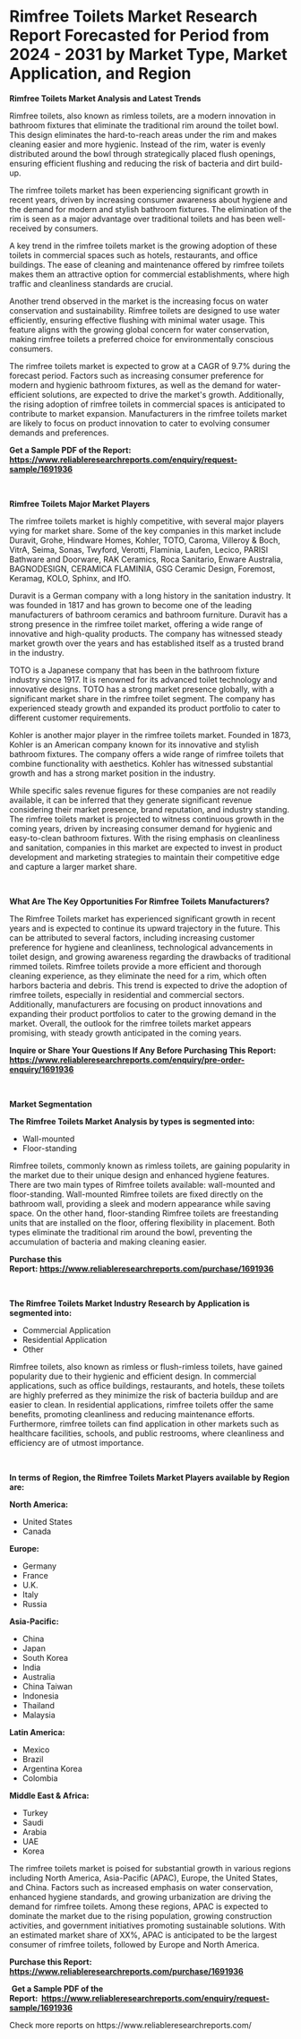 <p><h1>Rimfree Toilets Market Research Report Forecasted for Period from 2024 -  2031 by Market Type, Market Application, and Region</h1></p><p><strong>Rimfree Toilets Market Analysis and Latest Trends</strong></p>
<p><p>Rimfree toilets, also known as rimless toilets, are a modern innovation in bathroom fixtures that eliminate the traditional rim around the toilet bowl. This design eliminates the hard-to-reach areas under the rim and makes cleaning easier and more hygienic. Instead of the rim, water is evenly distributed around the bowl through strategically placed flush openings, ensuring efficient flushing and reducing the risk of bacteria and dirt build-up.</p><p>The rimfree toilets market has been experiencing significant growth in recent years, driven by increasing consumer awareness about hygiene and the demand for modern and stylish bathroom fixtures. The elimination of the rim is seen as a major advantage over traditional toilets and has been well-received by consumers.</p><p>A key trend in the rimfree toilets market is the growing adoption of these toilets in commercial spaces such as hotels, restaurants, and office buildings. The ease of cleaning and maintenance offered by rimfree toilets makes them an attractive option for commercial establishments, where high traffic and cleanliness standards are crucial.</p><p>Another trend observed in the market is the increasing focus on water conservation and sustainability. Rimfree toilets are designed to use water efficiently, ensuring effective flushing with minimal water usage. This feature aligns with the growing global concern for water conservation, making rimfree toilets a preferred choice for environmentally conscious consumers.</p><p>The rimfree toilets market is expected to grow at a CAGR of 9.7% during the forecast period. Factors such as increasing consumer preference for modern and hygienic bathroom fixtures, as well as the demand for water-efficient solutions, are expected to drive the market's growth. Additionally, the rising adoption of rimfree toilets in commercial spaces is anticipated to contribute to market expansion. Manufacturers in the rimfree toilets market are likely to focus on product innovation to cater to evolving consumer demands and preferences.</p></p>
<p><strong>Get a Sample PDF of the Report:&nbsp; <a href="https://www.reliableresearchreports.com/enquiry/request-sample/1691936">https://www.reliableresearchreports.com/enquiry/request-sample/1691936</a></strong></p>
<p>&nbsp;</p>
<p><strong>Rimfree Toilets Major Market Players</strong></p>
<p><p>The rimfree toilets market is highly competitive, with several major players vying for market share. Some of the key companies in this market include Duravit, Grohe, Hindware Homes, Kohler, TOTO, Caroma, Villeroy & Boch, VitrA, Seima, Sonas, Twyford, Verotti, Flaminia, Laufen, Lecico, PARISI Bathware and Doorware, RAK Ceramics, Roca Sanitario, Enware Australia, BAGNODESIGN, CERAMICA FLAMINIA, GSG Ceramic Design, Foremost, Keramag, KOLO, Sphinx, and IfO.</p><p>Duravit is a German company with a long history in the sanitation industry. It was founded in 1817 and has grown to become one of the leading manufacturers of bathroom ceramics and bathroom furniture. Duravit has a strong presence in the rimfree toilet market, offering a wide range of innovative and high-quality products. The company has witnessed steady market growth over the years and has established itself as a trusted brand in the industry.</p><p>TOTO is a Japanese company that has been in the bathroom fixture industry since 1917. It is renowned for its advanced toilet technology and innovative designs. TOTO has a strong market presence globally, with a significant market share in the rimfree toilet segment. The company has experienced steady growth and expanded its product portfolio to cater to different customer requirements.</p><p>Kohler is another major player in the rimfree toilets market. Founded in 1873, Kohler is an American company known for its innovative and stylish bathroom fixtures. The company offers a wide range of rimfree toilets that combine functionality with aesthetics. Kohler has witnessed substantial growth and has a strong market position in the industry.</p><p>While specific sales revenue figures for these companies are not readily available, it can be inferred that they generate significant revenue considering their market presence, brand reputation, and industry standing. The rimfree toilets market is projected to witness continuous growth in the coming years, driven by increasing consumer demand for hygienic and easy-to-clean bathroom fixtures. With the rising emphasis on cleanliness and sanitation, companies in this market are expected to invest in product development and marketing strategies to maintain their competitive edge and capture a larger market share.</p></p>
<p>&nbsp;</p>
<p><strong>What Are The Key Opportunities For Rimfree Toilets Manufacturers?</strong></p>
<p><p>The Rimfree Toilets market has experienced significant growth in recent years and is expected to continue its upward trajectory in the future. This can be attributed to several factors, including increasing customer preference for hygiene and cleanliness, technological advancements in toilet design, and growing awareness regarding the drawbacks of traditional rimmed toilets. Rimfree toilets provide a more efficient and thorough cleaning experience, as they eliminate the need for a rim, which often harbors bacteria and debris. This trend is expected to drive the adoption of rimfree toilets, especially in residential and commercial sectors. Additionally, manufacturers are focusing on product innovations and expanding their product portfolios to cater to the growing demand in the market. Overall, the outlook for the rimfree toilets market appears promising, with steady growth anticipated in the coming years.</p></p>
<p><strong>Inquire or Share Your Questions If Any Before Purchasing This Report: <a href="https://www.reliableresearchreports.com/enquiry/pre-order-enquiry/1691936">https://www.reliableresearchreports.com/enquiry/pre-order-enquiry/1691936</a></strong></p>
<p>&nbsp;</p>
<p><strong>Market Segmentation</strong></p>
<p><strong>The Rimfree Toilets Market Analysis by types is segmented into:</strong></p>
<p><ul><li>Wall-mounted</li><li>Floor-standing</li></ul></p>
<p><p>Rimfree toilets, commonly known as rimless toilets, are gaining popularity in the market due to their unique design and enhanced hygiene features. There are two main types of Rimfree toilets available: wall-mounted and floor-standing. Wall-mounted Rimfree toilets are fixed directly on the bathroom wall, providing a sleek and modern appearance while saving space. On the other hand, floor-standing Rimfree toilets are freestanding units that are installed on the floor, offering flexibility in placement. Both types eliminate the traditional rim around the bowl, preventing the accumulation of bacteria and making cleaning easier.</p></p>
<p><strong>Purchase this Report:&nbsp;<a href="https://www.reliableresearchreports.com/purchase/1691936">https://www.reliableresearchreports.com/purchase/1691936</a></strong></p>
<p>&nbsp;</p>
<p><strong>The Rimfree Toilets Market Industry Research by Application is segmented into:</strong></p>
<p><ul><li>Commercial Application</li><li>Residential Application</li><li>Other</li></ul></p>
<p><p>Rimfree toilets, also known as rimless or flush-rimless toilets, have gained popularity due to their hygienic and efficient design. In commercial applications, such as office buildings, restaurants, and hotels, these toilets are highly preferred as they minimize the risk of bacteria buildup and are easier to clean. In residential applications, rimfree toilets offer the same benefits, promoting cleanliness and reducing maintenance efforts. Furthermore, rimfree toilets can find application in other markets such as healthcare facilities, schools, and public restrooms, where cleanliness and efficiency are of utmost importance.</p></p>
<p>&nbsp;</p>
<p><strong>In terms of Region, the Rimfree Toilets Market Players available by Region are:</strong></p>
<p>
    <p> <strong> North America: </strong>
        <ul>
            <li>United States</li>
            <li>Canada</li>
        </ul>
        </p> 
    <p> <strong> Europe: </strong>
        <ul>
            <li>Germany</li>
            <li>France</li>
            <li>U.K.</li>
            <li>Italy</li>
            <li>Russia</li>
        </ul>
        </p> 
    <p> <strong> Asia-Pacific: </strong>
        <ul>
            <li>China</li>
            <li>Japan</li>
            <li>South Korea</li>
            <li>India</li>
            <li>Australia</li>
            <li>China Taiwan</li>
            <li>Indonesia</li>
            <li>Thailand</li>
            <li>Malaysia</li>
        </ul>
        </p> 
    <p> <strong> Latin America: </strong>
        <ul>
            <li>Mexico</li>
            <li>Brazil</li>
            <li>Argentina Korea</li>
            <li>Colombia</li>
        </ul>
        </p> 
    <p> <strong> Middle East & Africa: </strong>
        <ul>
            <li>Turkey</li>
            <li>Saudi</li>
            <li>Arabia</li>
            <li>UAE</li>
            <li>Korea</li>
        </ul>
    </p>
    </p>
<p><p>The rimfree toilets market is poised for substantial growth in various regions including North America, Asia-Pacific (APAC), Europe, the United States, and China. Factors such as increased emphasis on water conservation, enhanced hygiene standards, and growing urbanization are driving the demand for rimfree toilets. Among these regions, APAC is expected to dominate the market due to the rising population, growing construction activities, and government initiatives promoting sustainable solutions. With an estimated market share of XX%, APAC is anticipated to be the largest consumer of rimfree toilets, followed by Europe and North America.</p></p>
<p><strong>Purchase this Report: <a href="https://www.reliableresearchreports.com/purchase/1691936">https://www.reliableresearchreports.com/purchase/1691936</a></strong></p>
<p>&nbsp;<strong>Get a Sample PDF of the Report:&nbsp;&nbsp;<a href="https://www.reliableresearchreports.com/enquiry/request-sample/1691936">https://www.reliableresearchreports.com/enquiry/request-sample/1691936</a></strong></p>
<p><strong></strong></p>
<p>Check more reports on https://www.reliableresearchreports.com/</p>
